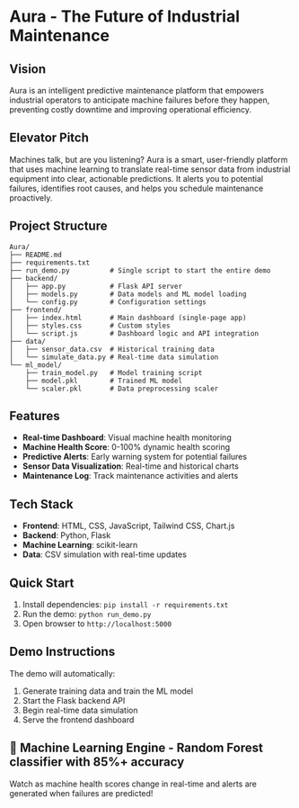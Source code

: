 # Aura - The Future of Industrial Maintenance

## Vision

Aura is an intelligent predictive maintenance platform that empowers industrial operators to anticipate machine failures before they happen, preventing costly downtime and improving operational efficiency.

## Elevator Pitch

Machines talk, but are you listening? Aura is a smart, user-friendly platform that uses machine learning to translate real-time sensor data from industrial equipment into clear, actionable predictions. It alerts you to potential failures, identifies root causes, and helps you schedule maintenance proactively.

## Project Structure

```
Aura/
├── README.md
├── requirements.txt
├── run_demo.py          # Single script to start the entire demo
├── backend/
│   ├── app.py           # Flask API server
│   ├── models.py        # Data models and ML model loading
│   └── config.py        # Configuration settings
├── frontend/
│   ├── index.html       # Main dashboard (single-page app)
│   ├── styles.css       # Custom styles
│   └── script.js        # Dashboard logic and API integration
├── data/
│   ├── sensor_data.csv  # Historical training data
│   └── simulate_data.py # Real-time data simulation
└── ml_model/
    ├── train_model.py   # Model training script
    ├── model.pkl        # Trained ML model
    └── scaler.pkl       # Data preprocessing scaler
```

## Features

- **Real-time Dashboard**: Visual machine health monitoring
- **Machine Health Score**: 0-100% dynamic health scoring
- **Predictive Alerts**: Early warning system for potential failures
- **Sensor Data Visualization**: Real-time and historical charts
- **Maintenance Log**: Track maintenance activities and alerts

## Tech Stack

- **Frontend**: HTML, CSS, JavaScript, Tailwind CSS, Chart.js
- **Backend**: Python, Flask
- **Machine Learning**: scikit-learn
- **Data**: CSV simulation with real-time updates

## Quick Start

1. Install dependencies: `pip install -r requirements.txt`
2. Run the demo: `python run_demo.py`
3. Open browser to `http://localhost:5000`

## Demo Instructions

The demo will automatically:

1. Generate training data and train the ML model
2. Start the Flask backend API
3. Begin real-time data simulation
4. Serve the frontend dashboard

## 🤖 Machine Learning Engine - Random Forest classifier with 85%+ accuracy

Watch as machine health scores change in real-time and alerts are generated when failures are predicted!
